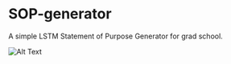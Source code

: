 # SOP-generator

A simple LSTM Statement of Purpose Generator for grad school. 

![Alt Text](https://github.com/cbsudux/SOP-generator/blob/master/Peek%202018-11-16%2002-00.gif)



